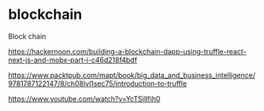 # blockchain
Block chain


https://hackernoon.com/building-a-blockchain-dapp-using-truffle-react-next-js-and-mobx-part-i-c46d218f4bdf


https://www.packtpub.com/mapt/book/big_data_and_business_intelligence/9781787122147/8/ch08lvl1sec75/introduction-to-truffle

https://www.youtube.com/watch?v=YcTSilIfih0
